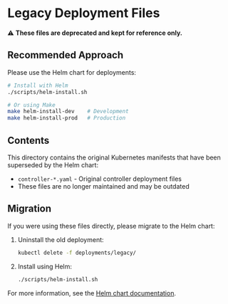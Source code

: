 # Legacy Deployment Files

⚠️ **These files are deprecated and kept for reference only.**

## Recommended Approach

Please use the Helm chart for deployments:

```bash
# Install with Helm
./scripts/helm-install.sh

# Or using Make
make helm-install-dev    # Development
make helm-install-prod   # Production
```

## Contents

This directory contains the original Kubernetes manifests that have been superseded by the Helm chart:

- `controller-*.yaml` - Original controller deployment files
- These files are no longer maintained and may be outdated

## Migration

If you were using these files directly, please migrate to the Helm chart:

1. Uninstall the old deployment:
   ```bash
   kubectl delete -f deployments/legacy/
   ```

2. Install using Helm:
   ```bash
   ./scripts/helm-install.sh
   ```

For more information, see the [Helm chart documentation](../helm/milvus-coredump-agent/README.md).
